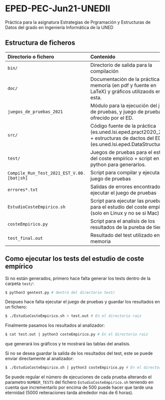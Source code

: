 # EPED-PEC-Jun21-UNEDII

Práctica para la asignatura Estrategias de Prgramación y Estructuras de Datos del grado en Ingeniería Informática de la UNED

## Estructura de ficheros

| Directorio o fichero                        | Contenido |
|:--------------------------------------------|:----------|
|```bin/```                                   | Directorio de salida para la compilación |
|```doc/```                                   | Documentación de la práctica: memoría (en pdf y fuente en LaTeX) y gráficos utilizaods en esta.|
|```juegos_de_pruebas_2021```                 | Módulo para la ejecución del juego de pruebas, y juego de pruebas ofrecido por el ED.|
|```src/```                                   | Código fuente de la práctica (es.uned.lsi.eped.pract2020_2021) + estructuras de dactos del ED (es.uned.lsi.eped.DataStructures).|
|```test/```                                  | Juegos de pruebas para el estudio del coste empírico + script en python para generarlos.|
|```Compile_Run_Test_2021_EST_V.00.[bat\|sh]```| Script para compilar y ejecutar juego de pruebas |
|```errores*.txt```                           | Salidas de errores encontrados al ejecutar el juego de pruebas |
|```EstudioCosteEmpirico.sh```                | Script para ejecutar las pruebas para el estudio del coste empírico (solo en Linux y no se si Mac) |
|```costeEmpirico.py```                       | Script para el analisis de los resultados de la pureba de tiempo |
|```test_final.out```                         | Resultado del test utilizado en la memoria |

## Como ejecutar los tests del estudio de coste empírico

Si no están generados, primero hace falta generar los tests dentro de la carpeta ```test/```:

```bash
$ python3 gentest.py # dentro del directorio test/
```

Despues hace falta ejecutar el juego de pruebas y guardar los resultados en un fichero:

```bash
$ ./EstudioCosteEmpirico.sh > test.out # En el directorio raiz
```

Finalmente pasamos los resultados al analizador:

```bash
$ cat test.out | python3 costeEmpirico.py # En el directorio raiz
```

que generará los gráficos y te mostrará las tablas del analisis.

Si no se desea guardar la salida de los resultados del test, este se puede enviar directamente al analizador:

```bash
$ ./EstudioCosteEmpirico.sh | python3 costeEmpirico.py # En el directorio raiz
```

Se puede regular el número de ejecuciones de cada prueba alterando el parametro ```NUMBER_TESTS``` del fichero ```EstudioCosteEmpirico.sh``` teniendo en cuenta que incrementarlo por encima de 500 puede hacer que tarde una eternidad (5000 reiteraciones tarda alrededor más de 6 horas).